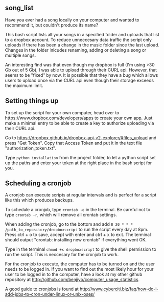 ## song_list

Have you ever had a song locally on your computer and wanted to recommend it, but couldn't produce its name?

This bash script lists all your songs in a specified folder and uploads that list to a dropbox account. To reduce unneccesary data traffic the script only uploads if there has been a change in the music folder since the last upload. Changes in the folder inlcudes renaming, adding or deleting a song or multiple songs.

An interesting find was that even though my dropbox is full (I'm using >30 Gb out of 5 Gb), I was able to upload through their CURL api. However, that seems to be "fixed" by now. It is possible that they have a bug which allows users to upload once via the CURL api even though their storage exceeds the maximum limit.


## Setting things up

To set up the script for your own computer, head over to https://www.dropbox.com/developers/apps to create your own app. Just make a minimal entry to be able to create a key to authorize uploading via their CURL api.

Go to https://dropbox.github.io/dropbox-api-v2-explorer/#files_upload and press "Get Token". Copy that Access Token and put it in the text file "authorization_token.txt".

Type `python installation` from the project folder, to let a python script set up the paths and enter your token at the right place in the bash script for you.

## Scheduling a cronjob
A cronjob can execute scripts at regular intervals and is perfect for a script like this which produces backups.

To schedule a cronjob, type `crontab -e` in the terminal. Be careful not to type `crontab -r`, which will remove all crontab settings.

When adding the cronjob, go to the bottom and add `0 20 * * * /path_to_repository/dropboxscript` to run the script every day at 8pm. Press ctrl + o to save, accept with enter and ctrl + x to exit. The terminal should output "crontab: installing new crontab" if everything went OK.

Type in the terminal `chmod +x dropboxscript` to give the shell permission to run the script. This is neccesary for the cronjob to work.

For the cronjob to execute, the computer has to be turned on and the user needs to be logged in. If you want to find out the most likely hour for your user to be logged in to the computer, have a look at my other github repository at http://github.com/benjiyo/computer_usage_statistics.

A good guide to cronjobs is found at http://www.cyberciti.biz/faq/how-do-i-add-jobs-to-cron-under-linux-or-unix-oses/






